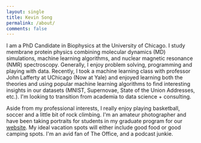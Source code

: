 ```yaml
---
layout: single
title: Kevin Song
permalink: /about/
comments: false
---
```


I am a PhD Candidate in Biophysics at the University of Chicago. I study membrane protein physics combining molecular dynamics (MD) simulations, machine learning algorithms, and nuclear magnetic resonance (NMR) spectroscopy. Generally, I enjoy problem solving, programming and playing with data. Recently, I took a machine learning class with professor John Lafferty at UChicago (Now at Yale) and enjoyed learning both the theories and using popular machine learning algorithms to find interesting insights in our datasets (MNIST, Supernovae, State of the Union Addresses, etc.). I'm looking to transition from academia to data science + consulting.

Aside from my professional interests, I really enjoy playing basketball, soccer and a little bit of rock climbing. I'm an amateur photographer and have been taking portraits for students in my graduate program for our [website](https://biophysics.uchicago.edu/the-students/). My ideal vacation spots will either include good food or good camping spots. I'm an avid fan of The Office, and a podcast junkie. 